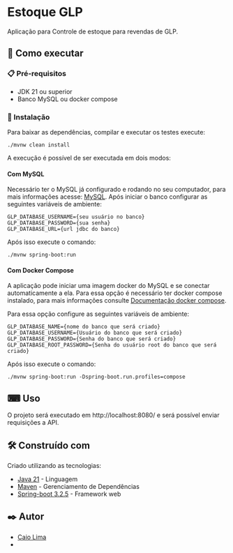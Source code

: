 # Estoque GLP

Aplicação para Controle de estoque para revendas de GLP.

## 🚀 Como executar

### 📋 Pré-requisitos

* JDK 21 ou superior
* Banco MySQL ou docker compose

### 🔧 Instalação

Para baixar as dependências, compilar e executar os testes execute:

```
./mvnw clean install
```

A execução é possível de ser executada em dois modos:

#### Com MySQL

Necessário ter o MySQL já configurado e rodando no seu computador, para mais informações acesse: [MySQL](https://www.mysql.com/).
Após iniciar o banco configurar as seguintes variáveis de ambiente:

```
GLP_DATABASE_USERNAME={seu usuário no banco}
GLP_DATABASE_PASSWORD={sua senha}
GLP_DATABASE_URL={url jdbc do banco}
```

Após isso execute o comando:

```
./mvnw spring-boot:run
```

#### Com Docker Compose

A aplicação pode iniciar uma imagem docker do MySQL e se conectar automaticamente a ela.
Para essa opção é necessário ter docker compose instalado, para mais informações consulte [Documentação docker compose](https://docs.docker.com/compose/).

Para essa opção configure as seguintes variáveis de ambiente:
```
GLP_DATABASE_NAME={nome do banco que será criado}
GLP_DATABASE_USERNAME={Usuário do banco que será criado}
GLP_DATABASE_PASSWORD={Senha do banco que será criado}
GLP_DATABASE_ROOT_PASSWORD={Senha do usuário root do banco que será criado}
```

Após isso execute o comando:

```
./mvnw spring-boot:run -Dspring-boot.run.profiles=compose
```

## ⌨ Uso

O projeto será executado em http://localhost:8080/ e será possível enviar requisições a API.

## 🛠️ Construído com

Criado utilizando as tecnologias:

* [Java 21](https://jdk.java.net/21/) - Linguagem
* [Maven](https://maven.apache.org/) - Gerenciamento de Dependências
* [Spring-boot 3.2.5](https://spring.io/projects/spring-boot/) - Framework web

## ✒️ Autor

* [Caio Lima](https://github.com/Caio042)
* 